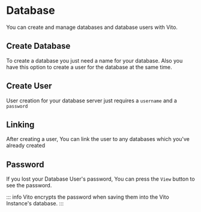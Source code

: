 # Database

You can create and manage databases and database users with Vito.

## Create Database

To create a database you just need a name for your database. Also you have this option to create a user for the database at the same time.

## Create User

User creation for your database server just requires a `username` and a `password`

## Linking

After creating a user, You can link the user to any databases which you've already created

## Password

If you lost your Database User's password, You can press the `View` button to see the password.

::: info
Vito encrypts the password when saving them into the Vito Instance's database.
:::